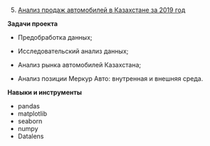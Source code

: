 #
5. [Анализ продаж автомобилей в Казахстане за 2019 год](https://datalens.yandex.ru/khl4dcy1p0ok8-analiz-rynka-avtomobiley-kazahstana)

     
**Задачи проекта** 

- Предобработка данных;

- Исследовательский анализ данных;

- Анализ рынка автомобилей Казахстана;

- Анализ позиции Меркур Авто: внутренная и внешняя среда.

  
**Навыки и инструменты**

- pandas
- matplotlib
- seaborn 
- numpy
- Datalens
